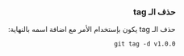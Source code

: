 


### <div dir=rtl> حذف الـ tag <dir>
<div dir=rtl>
حذف الـ tag يكون بإستخدام الأمر مع اضافة اسمه بالنهاية:



``
git tag -d v1.0.0
``

<div>

